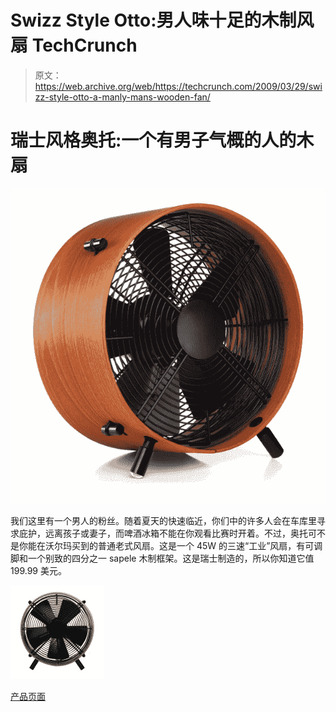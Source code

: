 # Swizz Style Otto:男人味十足的木制风扇 TechCrunch

> 原文：<https://web.archive.org/web/https://techcrunch.com/2009/03/29/swizz-style-otto-a-manly-mans-wooden-fan/>

# 瑞士风格奥托:一个有男子气概的人的木扇

[![otto2](img/650f761b6521e1fb1ff94fc2c7f68703.png "otto2")](https://web.archive.org/web/20221006071216/https://beta.techcrunch.com/wp-content/uploads/2009/03/otto2.jpg)

我们这里有一个男人的粉丝。随着夏天的快速临近，你们中的许多人会在车库里寻求庇护，远离孩子或妻子，而啤酒冰箱不能在你观看比赛时开着。不过，奥托可不是你能在沃尔玛买到的普通老式风扇。这是一个 45W 的三速“工业”风扇，有可调脚和一个别致的四分之一 sapele 木制框架。这是瑞士制造的，所以你知道它值 199.99 美元。

[![otto-front-view](img/b0392cb7355735d8de182d71dc4b9b36.png "otto-front-view")](https://web.archive.org/web/20221006071216/https://beta.techcrunch.com/wp-content/uploads/2009/03/otto-front-view.jpg)

[产品页面](https://web.archive.org/web/20221006071216/http://www.swizz-style.com/store/fans-c-2/otto-p-14)